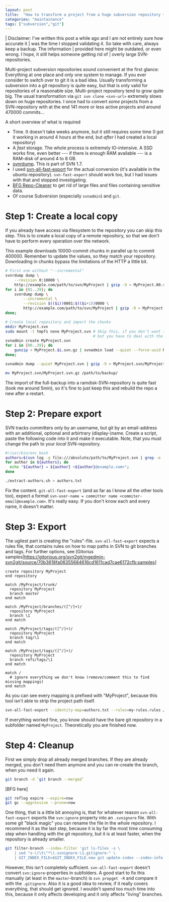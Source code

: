 ```yaml
---
layout: post
title:  "How to transform a project from a huge subversion repository to git"
categories: "maintainance"
tags: ["subversion","git"]
---
```


| Disclaimer: I've written this post a while ago and I am not entirely sure how accurate it
| was the time I stopped validating it. So take with care, always keep a backup. The information
| provided here might be outdated, or even wrong. I hope, it still helps someone getting rid of
| overly large SVN-repositories.


Multi-project subversion repositories sound convenient at the first glance: Everything
at one place and only one system to manage. If you ever consider to switch over to git
it is a bad idea. Usually transforming a subversion into a git repository is quite easy,
but that is only valid for repositories of a reasonable size. Multi-project repository
tend to grow quite big. The usual transformation via `git svn clone <svn-url>` extremely
slows down on huge repositories. I once had to convert _some_ projects from a SVN-repository
with at the end 141 more or less active projects and around 470000 commits...

A short overview of what is required

* Time. It doesn't take weeks anymore, but it still requires some time (I got it working in
    around 4 hours at the end, but _after_ I had created a local repository)
* A _fast_ storage. The whole process is extremely IO-intensive. A SSD works fine, even better
    --- if there is enough RAM available --- is a RAM-disk of around 4 to 8 GB.
* [svnrdump](http://svnbook.red-bean.com/en/1.7/svn.ref.svnrdump.c.dump.html). This is part
    of SVN 1.7.
* I used [svn-all-fast-export](http://dev.man-online.org/man1/svn-all-fast-export/) for
    the actual conversion (it's available in the ubuntu repository). `svn-fast-export` should
    work too, but I had issues with that and stopped investigating.
* [BFG Repo-Cleaner](http://rtyley.github.io/bfg-repo-cleaner/) to get rid of large files
    and files containing sensitive data.
* Of course Subversion (especially `svnadmin`) and `git`.


Step 1: Create a local copy
====
If you already have access via filesystem to the repository you can skip this step. This is to create a
local copy of a remote repository, so that we don't have to perform every operation over the network.

This example downloads 10000-commit chunks in parallel up to commit 400000. Remember to update the values,
so they match your repository. Downloading in chunks bypass the limitations of the HTTP a little bit.

```bash
# First one without "--incremental"
svnrdump dump \
    --revision 0:10000 \
    http://example.com/path/to/svn/MyProject | gzip -9 > MyProject.00.svn.gz
for i in {01..39}; do
    svnrdump dump \
        --incremental \
        --revision $(($i))0001:$(($i+1))0000 \
        http://example.com/path/to/svn/MyProject | gzip -9 > MyProject.$i.svn.gz
done;

# Create local repository and import the chunks
mkdir MyProject.svn
sudo mount -t tmpfs none MyProject.svn # Skip this, if you don't want to use a ramdisk,
                                       # but you have to deal with the consequences yourself
svnadmin create MyProject.svn
for i in {00..39}; do
    gunzip < MyProject.$i.svn.gz | svnadmin load --quiet --force-uuid MyProject.svn;
done;

svnadmin dump --quiet MyProject.svn | gzip -9 > MyProject.svn/MyProject.svn.gz

mv MyProject.svn/MyProject.svn.gz /path/to/backup/
```

The import of the full-backup into a ramdisk-SVN-repository is quite fast (took me
around 5min), so it's fine to just keep this and rebuild the repo a new after a restart.


Step 2: Prepare export
===

SVN tracks committers only by an username, but git by an email-address with an additional,
optional and arbirtrary (display-)name. Create a script, paste the following code into it
and make it executable. Note, that you must change the path to your _local_ SVN-repository.

```bash
#!/usr/bin/env bash
authors=$(svn log -q file:///absolute/path/to/MyProject.svn | grep -e '^r' | awk 'BEGIN { FS = "|" } ; { print $2 }' | sort | uniq)
for author in ${authors}; do
  echo "${author} = ${author} <${author}@example.com>";
done
```

```bash
./extract-authors.sh > authors.txt
```

Fix the content. `git-all-fast-export` (and as far as I know all the other tools too), expect
a format `svn-user-name = committer name <commiter-email@example.com>`. It's really easy. If you don't know
each and every name, it doesn't matter.

Step 3: Export
===

The ugliest part is creating the "rules"-file. `svn-all-fast-export` expects a rules file, that contains
rules on how to map paths in SVN to git branches and tags. For further options, see
[Gitorius samples|https://gitorious.org/svn2git/mgedmin-svn2git/source/70b3618fa06355684616cd1611cad7cae6172cfb:samples]

```
create repository MyProject
end repository

match /MyProject/trunk/
  repository MyProject
  branch master
end match

match /MyProject/branches/([^/]+)/
  repository MyProject
  branch \1
end match

match /MyProject/tags/([^/]+)/
  repository MyProject
  branch tag/\1
end match

match /MyProject/tags/([^/]+)/
  repository MyProject
  branch refs/tags/\1
end match

match /
  # ignore everything we don't know (remove/comment this to find missing mappings)
end match
```

As you can see every mapping is prefixed with "MyProject", because this tool isn't able
to strip the project path itself.

```bash
svn-all-fast-export --identity-map=authors.txt --rules=my-rules.rules /path/to/local/svn
```

If everything worked fine, you know should have the bare git repository in a subfolder named
`MyProject`. Theoretically you are finished now.

Step 4: Cleanup
===
First we simply drop all already merged branches. If they are already merged, you don't need
them anymore and you can re-create the branch, when you need it again.

```bash
git branch -d `git branch --merged`
```



[BFG here]

```bash
git reflog expire --expire=now
git gc --aggressive --prune=now
```

One thing, that is a little bit annoying is, that for whatever reason `svn-all-fast-export` exports
the `svn:ignore` property into an `.svnignore` file. With some git "black magic" you can rename
the file in the _whole_ repository. I recommend it as the last step, because it is by far the most
time consuming step when handling with the git repository, but it is at least faster, when the
repository is already smaller.

```bash
git filter-branch --index-filter 'git ls-files -s \
    | sed "s-\(\t\"*\).svnignore-\1.gitignore-" \
    | GIT_INDEX_FILE=$GIT_INDEX_FILE.new git update-index --index-info && mv "$GIT_INDEX_FILE.new" "$GIT_INDEX_FILE"' HEAD
```

However, this isn't completely sufficient. `svn-all-fast-export` doesn't convert
`svn:ignore`-properties in subfolders. A good start to fix this manually (at least in the
`master`-branch) is `svn propget -R` and compare it with the `.gitignore`. Also it is
a good idea to review, if it really covers everything, that should get ignored. I wouldn't
spend too much time into this, because it only affects developing and it only affects
"living" branches.
